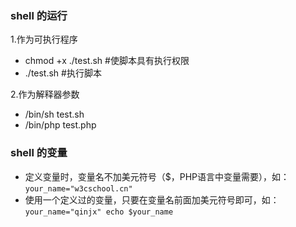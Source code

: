 ### shell 的运行
1.作为可执行程序
- chmod +x ./test.sh  #使脚本具有执行权限
- ./test.sh  #执行脚本    

2.作为解释器参数
- /bin/sh test.sh
- /bin/php test.php
### shell 的变量
- 定义变量时，变量名不加美元符号（$，PHP语言中变量需要），如：`your_name="w3cschool.cn"`
- 使用一个定义过的变量，只要在变量名前面加美元符号即可，如：`your_name="qinjx" echo $your_name`
